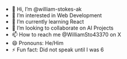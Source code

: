 - 👋 Hi, I’m @william-stokes-ak
- 👀 I’m interested in Web Development
- 🌱 I’m currently learning React
- 💞️ I’m looking to collaborate on AI Projects
- 📫 How to reach me @WilliamSto43370 on X
- 😄 Pronouns: He/Him
- ⚡ Fun fact: Did not speak until I was 6

<!---
william-stokes-ak/william-stokes-ak is a ✨ special ✨ repository because its `README.md` (this file) appears on your GitHub profile.
You can click the Preview link to take a look at your changes.
--->
